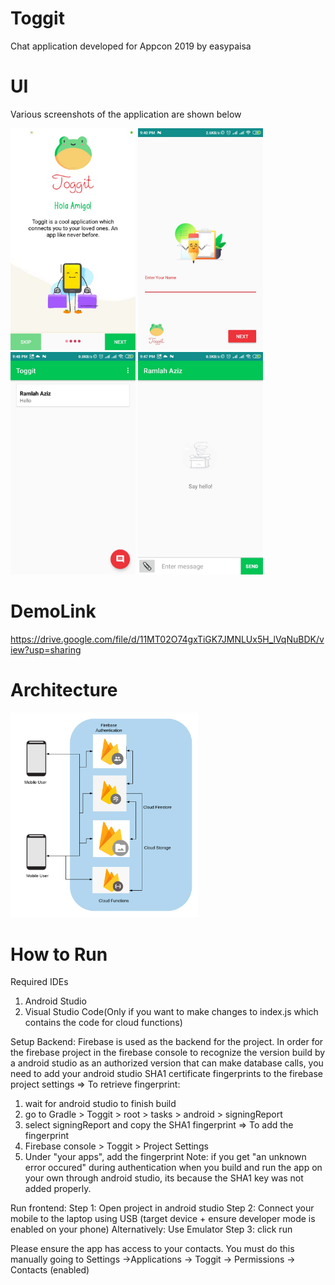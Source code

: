 # Toggit
Chat application developed for Appcon 2019 by easypaisa

# UI
Various screenshots of the application are shown below

<img src="https://github.com/RamlahAziz/Toggit/blob/master/blob/app-landing-page-4.jpeg" width="200">
<img src="https://github.com/RamlahAziz/Toggit/blob/master/blob/get-customer-details.jpeg" width="200">
<img src="https://github.com/RamlahAziz/Toggit/blob/master/blob/home-page.jpeg" width="200">
<img src="https://github.com/RamlahAziz/Toggit/blob/master/blob/empty-chat.jpeg" width="200">


# DemoLink
https://drive.google.com/file/d/11MT02O74gxTiGK7JMNLUx5H_lVqNuBDK/view?usp=sharing

# Architecture
<img src="https://github.com/RamlahAziz/Toggit/blob/master/blob/architecture.png" width="300">

# How to Run
Required IDEs
1. Android Studio
2. Visual Studio Code(Only if you want to make changes to index.js which contains the code for cloud functions)

Setup Backend:
Firebase is used as the backend for the project.
In order for the firebase project in the firebase console to recognize the version build by a android studio as an authorized version 
that can make database calls, you need to add your android studio SHA1 certificate fingerprints to the firebase project settings
=> To retrieve fingerprint:
  1. wait for android studio to finish build
  2. go to Gradle > Toggit > root > tasks > android > signingReport
  3. select signingReport and copy the SHA1 fingerprint
=> To add the fingerprint
  1. Firebase console > Toggit > Project Settings
  2. Under "your apps", add the fingerprint
Note: if you get "an unknown error occured" during authentication when you build and run the app on your own through android studio,
its because the SHA1 key was not added properly.

Run frontend:
Step 1: Open project in android studio
Step 2: Connect your mobile to the laptop using USB (target device + ensure developer mode is enabled on your phone)
        Alternatively: Use Emulator
Step 3: click run

Please ensure the app has access to your contacts. You must do this manually going to Settings ->Applications -> Toggit -> Permissions -> Contacts (enabled)
